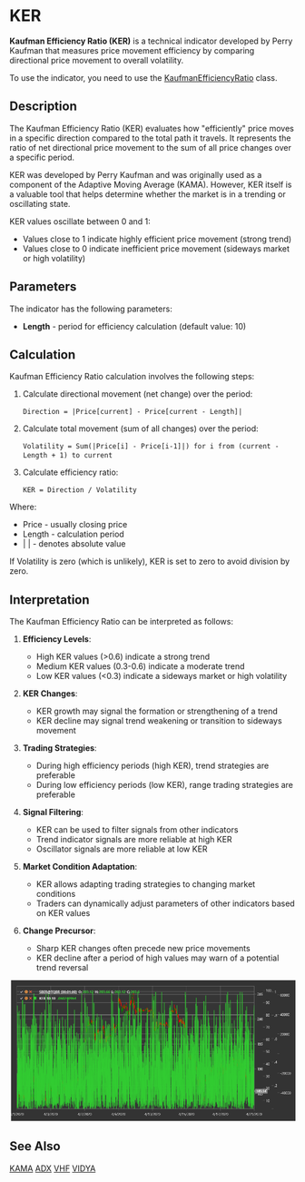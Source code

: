 # KER

**Kaufman Efficiency Ratio (KER)** is a technical indicator developed by Perry Kaufman that measures price movement efficiency by comparing directional price movement to overall volatility.

To use the indicator, you need to use the [KaufmanEfficiencyRatio](xref:StockSharp.Algo.Indicators.KaufmanEfficiencyRatio) class.

## Description

The Kaufman Efficiency Ratio (KER) evaluates how "efficiently" price moves in a specific direction compared to the total path it travels. It represents the ratio of net directional price movement to the sum of all price changes over a specific period.

KER was developed by Perry Kaufman and was originally used as a component of the Adaptive Moving Average (KAMA). However, KER itself is a valuable tool that helps determine whether the market is in a trending or oscillating state.

KER values oscillate between 0 and 1:
- Values close to 1 indicate highly efficient price movement (strong trend)
- Values close to 0 indicate inefficient price movement (sideways market or high volatility)

## Parameters

The indicator has the following parameters:
- **Length** - period for efficiency calculation (default value: 10)

## Calculation

Kaufman Efficiency Ratio calculation involves the following steps:

1. Calculate directional movement (net change) over the period:
   ```
   Direction = |Price[current] - Price[current - Length]|
   ```

2. Calculate total movement (sum of all changes) over the period:
   ```
   Volatility = Sum(|Price[i] - Price[i-1]|) for i from (current - Length + 1) to current
   ```

3. Calculate efficiency ratio:
   ```
   KER = Direction / Volatility
   ```

Where:
- Price - usually closing price
- Length - calculation period
- | | - denotes absolute value

If Volatility is zero (which is unlikely), KER is set to zero to avoid division by zero.

## Interpretation

The Kaufman Efficiency Ratio can be interpreted as follows:

1. **Efficiency Levels**:
   - High KER values (>0.6) indicate a strong trend
   - Medium KER values (0.3-0.6) indicate a moderate trend
   - Low KER values (<0.3) indicate a sideways market or high volatility

2. **KER Changes**:
   - KER growth may signal the formation or strengthening of a trend
   - KER decline may signal trend weakening or transition to sideways movement

3. **Trading Strategies**:
   - During high efficiency periods (high KER), trend strategies are preferable
   - During low efficiency periods (low KER), range trading strategies are preferable

4. **Signal Filtering**:
   - KER can be used to filter signals from other indicators
   - Trend indicator signals are more reliable at high KER
   - Oscillator signals are more reliable at low KER

5. **Market Condition Adaptation**:
   - KER allows adapting trading strategies to changing market conditions
   - Traders can dynamically adjust parameters of other indicators based on KER values

6. **Change Precursor**:
   - Sharp KER changes often precede new price movements
   - KER decline after a period of high values may warn of a potential trend reversal

![indicator_kaufman_efficiency_ratio](../../../../images/indicator_kaufman_efficiency_ratio.png)

## See Also

[KAMA](kama.md)
[ADX](adx.md)
[VHF](vhf.md)
[VIDYA](vidya.md)